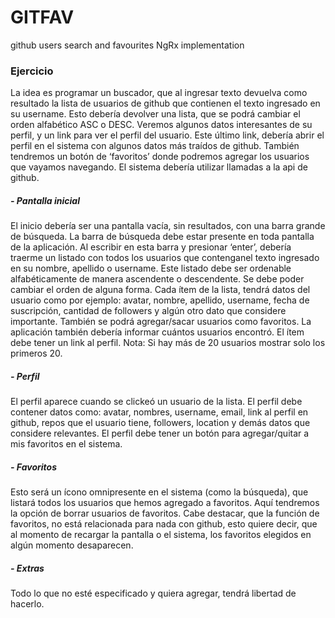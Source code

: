 # GITFAV
github users search and favourites NgRx implementation

### Ejercicio
La idea es programar un buscador, que al ingresar texto devuelva como resultado la lista de usuarios de ​github que ​contienen el texto ingresado en su ​username​. Esto debería devolver una lista, que se podrá cambiar el orden alfabético ASC o DESC. Veremos algunos datos interesantes de su perfil, y un ​link para ver el ​perfil del usuario​. Este último link, debería abrir el perfil en el sistema con algunos datos más traídos de github.
También tendremos un botón de ‘favoritos’ donde podremos agregar los usuarios que vayamos navegando.
El sistema debería utilizar llamadas a la api de github.

##### - Pantalla inicial
El inicio debería ser una pantalla vacía, sin resultados, con una barra grande de búsqueda. La barra de búsqueda debe estar presente en toda pantalla de la aplicación.
Al escribir en esta barra y presionar ‘enter’, debería traerme un listado con todos los usuarios que ​contengan​ el texto ingresado en su nombre, apellido o username.
Este listado debe ser ordenable alfabéticamente de manera ascendente o descendente. Se debe poder cambiar el orden de alguna forma.
Cada ítem de la lista, tendrá datos del usuario como por ejemplo: avatar, nombre, apellido, username, fecha de suscripción, cantidad de followers y algún otro dato que considere importante. También se podrá agregar/sacar usuarios como favoritos.
La aplicación también debería informar cuántos usuarios encontró. El ítem debe tener un link al perfil.
Nota: Si hay más de 20 usuarios mostrar solo los primeros 20.

##### - Perfil
El perfil aparece cuando se clickeó un usuario de la lista.
El perfil debe contener datos como: avatar, nombres, username, email, link al perfil en github, repos que el usuario tiene, followers, location y demás datos que considere relevantes.
El perfil debe tener un botón para agregar/quitar a mis favoritos en el sistema.

##### - Favoritos
Esto será un ícono omnipresente en el sistema (como la búsqueda), que listará todos los usuarios que hemos agregado a favoritos.
Aquí tendremos la opción de borrar usuarios de favoritos.
Cabe destacar, que la función de favoritos, no está relacionada para nada con github, esto quiere decir, que al momento de recargar la pantalla o el sistema, los favoritos elegidos en algún momento desaparecen.

##### - Extras
Todo lo que no esté especificado y quiera agregar, tendrá libertad de hacerlo.